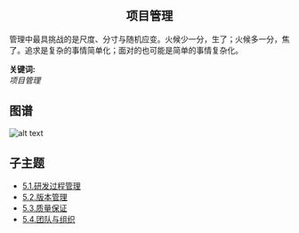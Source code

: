 <h2 align="center">项目管理</h2>
<p>管理中最具挑战的是尺度、分寸与随机应变。火候少一分，生了；火候多一分，焦了。追求是复杂的事情简单化；面对的也可能是简单的事情复杂化。</p>

**关键词:**<br/> 
*项目管理*

## 图谱
![alt text](https://github.com/gonglei007/GameDevMind/blob/main/exports/5.项目管理.png?raw=true)

## 子主题
* [5.1.研发过程管理](https://github.com/gonglei007/GameDevMind/blob/main/mds/5.1.研发过程管理.md)
* [5.2.版本管理](https://github.com/gonglei007/GameDevMind/blob/main/mds/5.1.版本管理.md)
* [5.3.质量保证](https://github.com/gonglei007/GameDevMind/blob/main/mds/5.3.质量保证.md)
* [5.4.团队与组织](https://github.com/gonglei007/GameDevMind/blob/main/mds/5.4.团队与组织.md)
